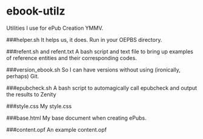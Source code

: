 ebook-utilz
===========

Utilities I use for ePub Creation  YMMV.

###helper.sh
It helps us, it does.  Run in your OEPBS directory.

###refent.sh and refent.txt
A bash script and text file to bring up examples of reference entities and their corresponding codes.

###version_ebook.sh
So I can have versions without using (ironically, perhaps) Git.

###epubcheck.sh
A bash script to automagically call epubcheck and output the results to Zenity

###style.css
My style.css

###base.html
My base document when creating ePubs.

###content.opf
An example content.opf